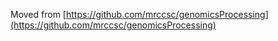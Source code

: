 Moved from [https://github.com/mrccsc/genomicsProcessing](https://github.com/mrccsc/genomicsProcessing)
